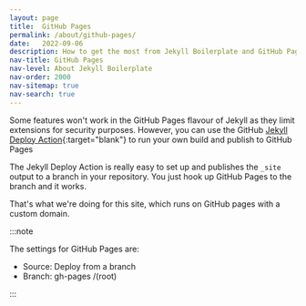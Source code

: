 ```yaml
---
layout: page
title:  GitHub Pages
permalink: /about/github-pages/
date:   2022-09-06
description: How to get the most from Jekyll Boilerplate and GitHub Pages.
nav-title: GitHub Pages
nav-level: About Jekyll Boilerplate
nav-order: 2000
nav-sitemap: true
nav-search: true
---
```


Some features won't work in the GitHub Pages flavour of Jekyll as they limit extensions for security purposes. However, you can use the GitHub [Jekyll Deploy Action](https://github.com/jeffreytse/jekyll-deploy-action){:target="blank"} to run your own build and publish to GitHub Pages

The Jekyll Deploy Action is really easy to set up and publishes the `_site` output to a branch in your repository. You just hook up GitHub Pages to the branch and it works.

That's what we're doing for this site, which runs on GitHub pages with a custom domain.

:::note

The settings for GitHub Pages are:

- Source: Deploy from a branch
- Branch: gh-pages /(root)

:::